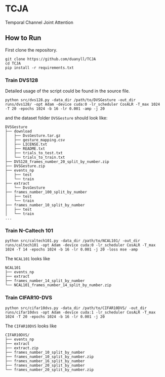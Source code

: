 # TCJA
Temporal Channel Joint Attention

## How to Run

First clone the repository.

```shell
git clone https://github.com/duanyll/TCJA
cd TCJA
pip install -r requirements.txt
```

### Train DVS128 

Detailed usage of the script could be found in the source file.

```shell
python src/dvs128.py -data_dir /path/to/DVSGesture -out_dir runs/dvs128/ -opt Adam -device cuda:0 -lr_scheduler CosALR -T_max 1024 -T 20 -epochs 1024 -b 16 -lr 0.001 -amp -j 20
```

and the dataset folder `DVSGesture` should look like:

```
DVSGesture
├── download
│   ├── DvsGesture.tar.gz
│   ├── gesture_mapping.csv
│   ├── LICENSE.txt
│   ├── README.txt
│   ├── trials_to_test.txt
│   └── trials_to_train.txt
├── DVS128_frames_number_20_split_by_number.zip
├── DVSGesture.zip
├── events_np
│   ├── test
│   └── train
├── extract
│   └── DvsGesture
├── frames_number_100_split_by_number
│   ├── test
│   └── train
├── frames_number_10_split_by_number
│   ├── test
│   └── train
...
```

### Train N-Caltech 101

```shell
python src/caltech101.py -data_dir /path/to/NCAL101/ -out_dir runs/caltech101 -opt Adam -device cuda:0 -lr_scheduler CosALR -T_max 1024 -T 14 -epochs 1024 -b 16 -lr 0.001 -j 20 -loss mse -amp
```

The `NCAL101` looks like

```
NCAL101
├── events_np
├── extract
├── frames_number_14_split_by_number
└── NCAL101_frames_number_14_split_by_number.zip
```

### Train CIFAR10-DVS

```shell
python src/cifar10dvs.py -data_dir /path/to/CIFAR10DVS/ -out_dir runs/cifar10dvs -opt Adam -device cuda:1 -lr_scheduler CosALR -T_max 1024 -T 20 -epochs 1024 -b 16 -lr 0.001 -j 20
```

The `CIFAR10DVS` looks like

```
CIFAR10DVS/
├── events_np
├── extract
├── extract.zip
├── frames_number_10_split_by_number
├── frames_number_10_split_by_number.zip
├── frames_number_16_split_by_number
├── frames_number_20_split_by_number
└── frames_number_20_split_by_number.zip
```
